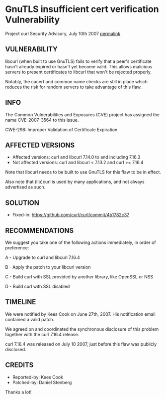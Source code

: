 GnuTLS insufficient cert verification Vulnerability
===================================================

Project curl Security Advisory, July 10th 2007
[permalink](https://curl.se/docs/security.html)

VULNERABILITY
-------------

libcurl (when built to use GnuTLS) fails to verify that a peer's certificate
hasn't already expired or hasn't yet become valid. This allows malicious
servers to present certificates to libcurl that won't be rejected properly.

Notably, the cacert and common name checks are still in place which reduces
the risk for random servers to take advantage of this flaw.

INFO
----

The Common Vulnerabilities and Exposures (CVE) project has assigned the name
CVE-2007-3564 to this issue.

CWE-298: Improper Validation of Certificate Expiration

AFFECTED VERSIONS
-----------------

- Affected versions: curl and libcurl 7.14.0 to and including 7.16.3
- Not affected versions: curl and libcurl < 7.13.2 and curl >= 7.16.4

Note that libcurl needs to be built to use GnuTLS for this flaw to be in
effect.

Also note that (lib)curl is used by many applications, and not always
advertised as such.

SOLUTION
------------

- Fixed-in: https://github.com/curl/curl/commit/4b1782c37

RECOMMENDATIONS
---------------

We suggest you take one of the following actions immediately, in order of
preference:

 A - Upgrade to curl and libcurl 7.16.4

 B - Apply the patch to your libcurl version

 C - Build curl with SSL provided by another library, like OpenSSL or NSS

 D  - Build curl with SSL disabled

TIMELINE
---------

We were notified by Kees Cook on June 27th, 2007. His notification email
contained a valid patch.

We agreed on and coordinated the synchronous disclosure of this problem
together with the curl 7.16.4 release.

curl 7.16.4 was released on July 10 2007, just before this flaw was publicly
disclosed.

CREDITS
-------

- Reported-by: Kees Cook
- Patched-by: Daniel Stenberg

Thanks a lot!
